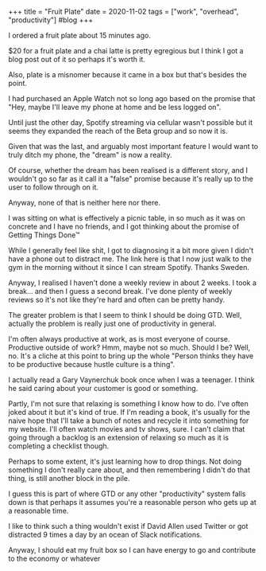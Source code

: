 +++
title = "Fruit Plate"
date = 2020-11-02
tags = ["work", "overhead", "productivity"]
#blog
+++

I ordered a fruit plate about 15 minutes ago.

$20 for a fruit plate and a chai latte is pretty egregious but I think I got a blog post out of it so perhaps it's worth it.

Also, plate is a misnomer because it came in a box but that's besides the point.

I had purchased an Apple Watch not so long ago based on the promise that "Hey, maybe I'll leave my phone at home and be less logged on".

Until just the other day, Spotify streaming via cellular wasn't possible but it seems they expanded the reach of the Beta group and so now it is.

Given that was the last, and arguably most important feature I would want to truly ditch my phone, the "dream" is now a reality.

Of course, whether the dream has been realised is a different story, and I wouldn't go so far as it call it a "false" promise because it's really up to the user to follow through on it.

Anyway, none of that is neither here nor there.

I was sitting on what is effectively a picnic table, in so much as it was on concrete and I have no friends, and I got thinking about the promise of Getting Things Done™

While I generally feel like shit, I got to diagnosing it a bit more given I didn't have a phone out to distract me. The link here is that I now just walk to the gym in the morning without it since I can stream Spotify. Thanks Sweden.

Anyway, I realised I haven't done a weekly review in about 2 weeks. I took a break... and then I guess a second break. I've done plenty of weekly reviews so it's not like they're hard and often can be pretty handy.

The greater problem is that I seem to think I should be doing GTD. Well, actually the problem is really just one of productivity in general.

I'm often always productive at work, as is most everyone of course. Productive outside of work? Hmm, maybe not so much. Should I be? Well, no. It's a cliche at this point to bring up the whole "Person thinks they have to be productive because hustle culture is a thing".

I actually read a Gary Vaynerchuk book once when I was a teenager. I think he said caring about your customer is good or something.

Partly, I'm not sure that relaxing is something I know how to do. I've often joked about it but it's kind of true. If I'm reading a book, it's usually for the naive hope that I'll take a bunch of notes and recycle it into something for my website. I'll often watch movies and tv shows, sure. I can't claim that going through a backlog is an extension of relaxing so much as it is completing a checklist though.

Perhaps to some extent, it's just learning how to drop things. Not doing something I don't really care about, and then remembering I didn't do that thing, is still another block in the pile.

I guess this is part of where GTD or any other "productivity" system falls down is that perhaps it assumes you're a reasonable person who gets up at a reasonable time.

I like to think such a thing wouldn't exist if David Allen used Twitter or got distracted 9 times a day by an ocean of Slack notifications.

Anyway, I should eat my fruit box so I can have energy to go and contribute to the economy or whatever